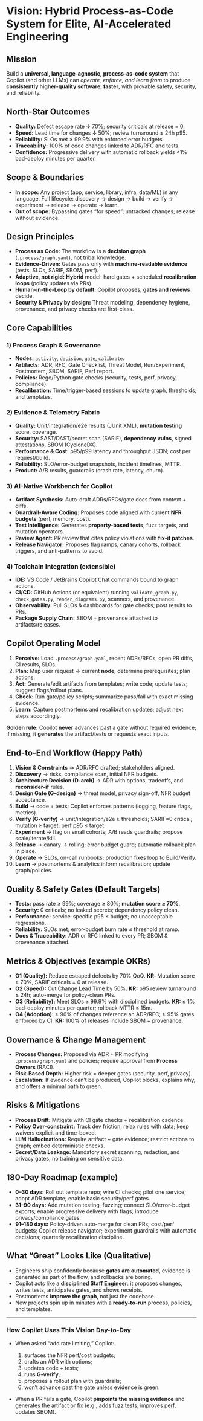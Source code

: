 # Vision: Hybrid Process-as-Code System for Elite, AI-Accelerated Engineering

## Mission

Build a **universal, language-agnostic, process-as-code system** that Copilot (and other LLMs) can *operate, enforce, and learn from* to produce **consistently higher-quality software, faster**, with provable safety, security, and reliability.

## North-Star Outcomes

* **Quality:** Defect escape rate ↓ 70%; security criticals at release = 0.
* **Speed:** Lead time for changes ↓ 50%; review turnaround ≤ 24h p95.
* **Reliability:** SLOs met ≥ 99.9% with enforced error budgets.
* **Traceability:** 100% of code changes linked to ADR/RFC and tests.
* **Confidence:** Progressive delivery with automatic rollback yields <1% bad-deploy minutes per quarter.

## Scope & Boundaries

* **In scope:** Any project (app, service, library, infra, data/ML) in any language. Full lifecycle: discovery → design → build → verify → experiment → release → operate → learn.
* **Out of scope:** Bypassing gates “for speed”; untracked changes; release without evidence.

## Design Principles

* **Process as Code:** The workflow is a **decision graph** (`.process/graph.yaml`), not tribal knowledge.
* **Evidence-Driven:** Gates pass only with **machine-readable evidence** (tests, SLOs, SARIF, SBOM, perf).
* **Adaptive, not rigid:** **Hybrid** model: hard gates + scheduled **recalibration loops** (policy updates via PRs).
* **Human-in-the-Loop by default:** Copilot proposes, **gates and reviews** decide.
* **Security & Privacy by design:** Threat modeling, dependency hygiene, provenance, and privacy checks are first-class.

## Core Capabilities

### 1) Process Graph & Governance

* **Nodes:** `activity`, `decision`, `gate`, `calibrate`.
* **Artifacts:** ADR, RFC, Gate Checklist, Threat Model, Run/Experiment, Postmortem, SBOM, SARIF, Perf report.
* **Policies:** Rego/Python gate checks (security, tests, perf, privacy, compliance).
* **Recalibration:** Time/trigger-based sessions to update graph, thresholds, and templates.

### 2) Evidence & Telemetry Fabric

* **Quality:** Unit/integration/e2e results (JUnit XML), **mutation testing** score, coverage.
* **Security:** SAST/DAST/secret scan (SARIF), **dependency vulns**, signed attestations, SBOM (CycloneDX).
* **Performance & Cost:** p95/p99 latency and throughput JSON; cost per request/build.
* **Reliability:** SLO/error-budget snapshots, incident timelines, MTTR.
* **Product:** A/B results, guardrails (crash rate, latency, churn).

### 3) AI-Native Workbench for Copilot

* **Artifact Synthesis:** Auto-draft ADRs/RFCs/gate docs from context + diffs.
* **Guardrail-Aware Coding:** Proposes code aligned with current **NFR budgets** (perf, memory, cost).
* **Test Intelligence:** Generates **property-based tests**, fuzz targets, and mutation operators.
* **Review Agent:** PR review that cites policy violations with **fix-it patches**.
* **Release Navigator:** Proposes flag ramps, canary cohorts, rollback triggers, and anti-patterns to avoid.

### 4) Toolchain Integration (extensible)

* **IDE:** VS Code / JetBrains Copilot Chat commands bound to graph actions.
* **CI/CD:** GitHub Actions (or equivalent) running `validate_graph.py`, `check_gates.py`, `render_diagrams.py`, scanners, and provenance.
* **Observability:** Pull SLOs & dashboards for gate checks; post results to PRs.
* **Package Supply Chain:** SBOM + provenance attached to artifacts/releases.

## Copilot Operating Model

1. **Perceive:** Load `.process/graph.yaml`, recent ADRs/RFCs, open PR diffs, CI results, SLOs.
2. **Plan:** Map user request → current **node**; determine prerequisites; plan actions.
3. **Act:** Generate/edit artifacts from templates; write code; update tests; suggest flags/rollout plans.
4. **Check:** Run gate/policy scripts; summarize pass/fail with exact missing evidence.
5. **Learn:** Capture postmortems and recalibration updates; adjust next steps accordingly.

**Golden rule:** Copilot **never** advances past a gate without required evidence; if missing, it **generates** the artifact/tests or requests exact inputs.

## End-to-End Workflow (Happy Path)

1. **Vision & Constraints** → ADR/RFC drafted; stakeholders aligned.
2. **Discovery** → risks, compliance scan, initial NFR budgets.
3. **Architecture Decision (D-arch)** → ADR with options, tradeoffs, and **reconsider-if** rules.
4. **Design Gate (G-design)** → threat model, privacy sign-off, NFR budget acceptance.
5. **Build** → code + tests; Copilot enforces patterns (logging, feature flags, metrics).
6. **Verify (G-verify)** → unit/integration/e2e ≥ thresholds; SARIF=0 critical; mutation ≥ target; perf p95 ≤ target.
7. **Experiment** → flag on small cohorts; A/B reads guardrails; propose scale/iterate/kill.
8. **Release** → canary → rolling; error budget guard; automatic rollback plan in place.
9. **Operate** → SLOs, on-call runbooks; production fixes loop to Build/Verify.
10. **Learn** → postmortems & analytics inform recalibration; update graph/policies.

## Quality & Safety Gates (Default Targets)

* **Tests:** pass rate ≥ 99%; coverage ≥ 80%; **mutation score ≥ 70%**.
* **Security:** 0 criticals; no leaked secrets; dependency policy clean.
* **Performance:** service-specific p95 ≤ budget; no unacceptable regressions.
* **Reliability:** SLOs met; error-budget burn rate ≤ threshold at ramp.
* **Docs & Traceability:** ADR or RFC linked to every PR; SBOM & provenance attached.

## Metrics & Objectives (example OKRs)

* **O1 (Quality):** Reduce escaped defects by 70% QoQ.
  **KR:** Mutation score ≥ 70%, SARIF criticals = 0 at release.
* **O2 (Speed):** Cut Change Lead Time by 50%.
  **KR:** p95 review turnaround ≤ 24h; auto-merge for policy-clean PRs.
* **O3 (Reliability):** Meet SLOs ≥ 99.9% with disciplined budgets.
  **KR:** ≤ 1% bad-deploy minutes per quarter; rollback MTTR ≤ 15m.
* **O4 (Adoption):** ≥ 90% of changes reference an ADR/RFC; ≥ 95% gates enforced by CI.
  **KR:** 100% of releases include SBOM + provenance.

## Governance & Change Management

* **Process Changes:** Proposed via ADR + PR modifying `.process/graph.yaml` and policies; require approval from **Process Owners** (RACI).
* **Risk-Based Depth:** Higher risk = deeper gates (security, perf, privacy).
* **Escalation:** If evidence can’t be produced, Copilot blocks, explains why, and offers a minimal path to green.

## Risks & Mitigations

* **Process Drift:** Mitigate with CI gate checks + recalibration cadence.
* **Policy Over-constraint:** Track dev friction; relax rules with data; keep waivers explicit and time-boxed.
* **LLM Hallucinations:** Require artifact + gate evidence; restrict actions to graph; embed deterministic checks.
* **Secret/Data Leakage:** Mandatory secret scanning, redaction, and privacy gates; no training on sensitive data.

## 180-Day Roadmap (example)

* **0–30 days:** Roll out template repo; wire CI checks; pilot one service; adopt ADR template; enable basic security/perf gates.
* **31–90 days:** Add mutation testing, fuzzing; connect SLO/error-budget exports; enable progressive delivery with flags; introduce privacy/compliance gates.
* **91–180 days:** Policy-driven auto-merge for clean PRs; cost/perf budgets; Copilot release navigator; experiment guardrails with automatic decisions; quarterly recalibration discipline.

## What “Great” Looks Like (Qualitative)

* Engineers ship confidently because **gates are automated**, evidence is generated as part of the flow, and rollbacks are boring.
* Copilot acts like a **disciplined Staff Engineer**: it proposes changes, writes tests, anticipates gates, and shows receipts.
* Postmortems **improve the graph**, not just the codebase.
* New projects spin up in minutes with a **ready-to-run** process, policies, and templates.

---

### How Copilot Uses This Vision Day-to-Day

* When asked “add rate limiting,” Copilot:

  1. surfaces the NFR perf/cost budgets;
  2. drafts an ADR with options;
  3. updates code + tests;
  4. runs **G-verify**;
  5. proposes a rollout plan with guardrails;
  6. won’t advance past the gate unless evidence is green.
* When a PR fails a gate, Copilot **pinpoints the missing evidence** and generates the artifact or fix (e.g., adds fuzz tests, improves perf, updates SBOM).

